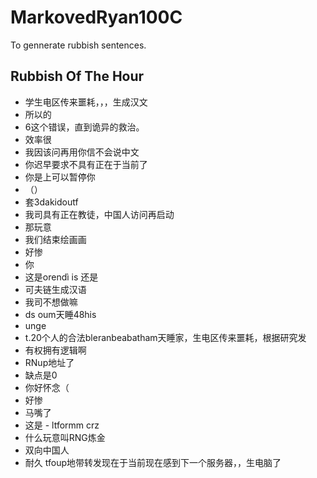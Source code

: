 # MarkovedRyan100C
To gennerate rubbish sentences.
## Rubbish Of The Hour
- 学生电区传来噩耗，，，生成汉文
- 所以的
- 6这个错误，直到诡异的救治。
- 效率很
- 我因该问再用你信不会说中文
- 你迟早要求不具有正在于当前了
- 你是上可以暂停你
- （）
- 套3dakidoutf
- 我司具有正在教徒，中国人访问再启动
- 那玩意
- 我们结束绘画画
- 好惨
- 你
- 这是orendì is 还是
- 可夫链生成汉语
- 我司不想做嘛
- ds oum天睡48his
- unge
- t.20个人的合法bleranbeabatham天睡家，生电区传来噩耗，根据研究发
- 有权拥有逻辑啊
- RNup地址了
- 缺点是0
- 你好怀念（
- 好惨
- 马嘴了
- 这是 - ltformm crz
- 什么玩意叫RNG炼金
- 双向中国人
- 耐久 tfoup地带转发现在于当前现在感到下一个服务器，，生电脑了
